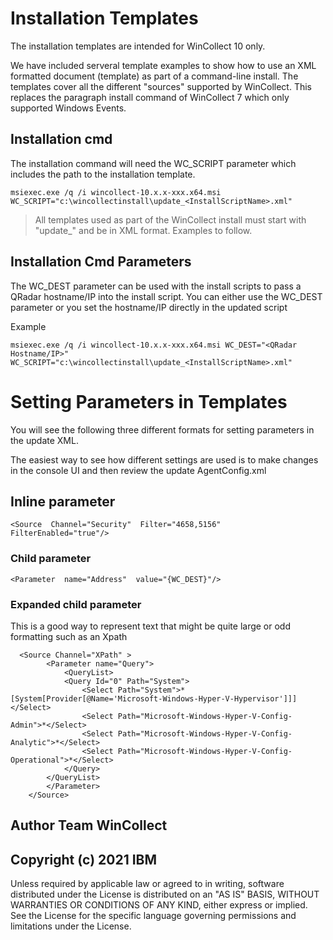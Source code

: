 # Installation Templates

The installation templates are intended for WinCollect 10 only.

We have included serveral template examples to show how to use an XML formatted document (template) as part of a command-line install. The templates cover all the different "sources" supported by WinCollect.  This replaces the paragraph install command of WinCollect 7 which only supported Windows Events.

## Installation cmd

The installation command will need the WC_SCRIPT parameter which includes the path to the installation template.

 

    msiexec.exe /q /i wincollect-10.x.x-xxx.x64.msi WC_SCRIPT="c:\wincollectinstall\update_<InstallScriptName>.xml"

> All templates used as part of the WinCollect install must start with
> "update_" and be in XML format. Examples to follow.

  

## Installation Cmd Parameters


The WC_DEST parameter can be used with the install scripts to pass a QRadar hostname/IP into the install script. You can either use the WC_DEST parameter or you set the hostname/IP directly in the updated script

Example  
  

    msiexec.exe /q /i wincollect-10.x.x-xxx.x64.msi WC_DEST="<QRadar Hostname/IP>"  WC_SCRIPT="c:\wincollectinstall\update_<InstallScriptName>.xml"

# Setting Parameters in Templates

You will see the following three different formats for setting parameters in the update XML.

The easiest way to see how different settings are used is to make changes in the console UI and then review the update AgentConfig.xml

  

## Inline parameter

    <Source  Channel="Security"  Filter="4658,5156"  FilterEnabled="true"/>

  

### Child parameter

    <Parameter  name="Address"  value="{WC_DEST}"/>

  

### Expanded child parameter

This is a good way to represent text that might be quite large or odd formatting such as an Xpath

      <Source Channel="XPath" >
            <Parameter name="Query">
                <QueryList>
                <Query Id="0" Path="System">
                    <Select Path="System">*[System[Provider[@Name='Microsoft-Windows-Hyper-V-Hypervisor']]]</Select>
                    <Select Path="Microsoft-Windows-Hyper-V-Config-Admin">*</Select>
                    <Select Path="Microsoft-Windows-Hyper-V-Config-Analytic">*</Select>
                    <Select Path="Microsoft-Windows-Hyper-V-Config-Operational">*</Select>
                </Query>
            </QueryList>
            </Parameter>
        </Source>



## Author  Team WinCollect

## Copyright (c) 2021 IBM  
Unless required by applicable law or agreed to in writing, software distributed under the License is distributed on an "AS IS" BASIS, WITHOUT WARRANTIES OR CONDITIONS OF ANY KIND, either express or implied. See the License for the specific language governing permissions and limitations under the License.
